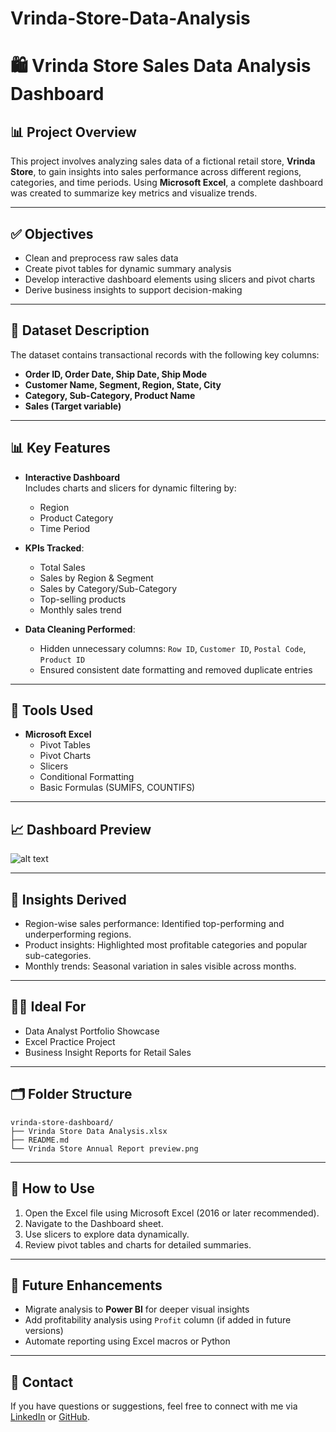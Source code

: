 # Vrinda-Store-Data-Analysis

# 🛍️ Vrinda Store Sales Data Analysis Dashboard

## 📊 Project Overview

This project involves analyzing sales data of a fictional retail store, **Vrinda Store**, to gain insights into sales performance across different regions, categories, and time periods. Using **Microsoft Excel**, a complete dashboard was created to summarize key metrics and visualize trends.

---

## ✅ Objectives

- Clean and preprocess raw sales data  
- Create pivot tables for dynamic summary analysis  
- Develop interactive dashboard elements using slicers and pivot charts  
- Derive business insights to support decision-making  

---

## 📁 Dataset Description

The dataset contains transactional records with the following key columns:

- **Order ID, Order Date, Ship Date, Ship Mode**
- **Customer Name, Segment, Region, State, City**
- **Category, Sub-Category, Product Name**
- **Sales (Target variable)**

---

## 📊 Key Features

- **Interactive Dashboard**  
  Includes charts and slicers for dynamic filtering by:
  - Region
  - Product Category
  - Time Period
  
- **KPIs Tracked**:
  - Total Sales
  - Sales by Region & Segment
  - Sales by Category/Sub-Category
  - Top-selling products
  - Monthly sales trend
  
- **Data Cleaning Performed**:
  - Hidden unnecessary columns: `Row ID`, `Customer ID`, `Postal Code`, `Product ID`
  - Ensured consistent date formatting and removed duplicate entries

---

## 🧰 Tools Used

- **Microsoft Excel**  
  - Pivot Tables  
  - Pivot Charts  
  - Slicers  
  - Conditional Formatting  
  - Basic Formulas (SUMIFS, COUNTIFS)

---
## 📈 Dashboard Preview


![alt text](<Vrinda Store Annual Report preview.png>)

---

## 🧠 Insights Derived

- Region-wise sales performance: Identified top-performing and underperforming regions.
- Product insights: Highlighted most profitable categories and popular sub-categories.
- Monthly trends: Seasonal variation in sales visible across months.

---

## 🧑‍💼 Ideal For

- Data Analyst Portfolio Showcase  
- Excel Practice Project  
- Business Insight Reports for Retail Sales  

---

## 🗂️ Folder Structure

```
vrinda-store-dashboard/
├── Vrinda Store Data Analysis.xlsx
├── README.md
└── Vrinda Store Annual Report preview.png
```

---

## 🚀 How to Use

1. Open the Excel file using Microsoft Excel (2016 or later recommended).
2. Navigate to the Dashboard sheet.
3. Use slicers to explore data dynamically.
4. Review pivot tables and charts for detailed summaries.

---

## 📌 Future Enhancements

- Migrate analysis to **Power BI** for deeper visual insights  
- Add profitability analysis using `Profit` column (if added in future versions)  
- Automate reporting using Excel macros or Python

---

## 📧 Contact

If you have questions or suggestions, feel free to connect with me via [LinkedIn](https://www.linkedin.com/in/lasya-priya-nellutla-6b62a2289) or [GitHub](https://github.com/Lasyapriya1928).
